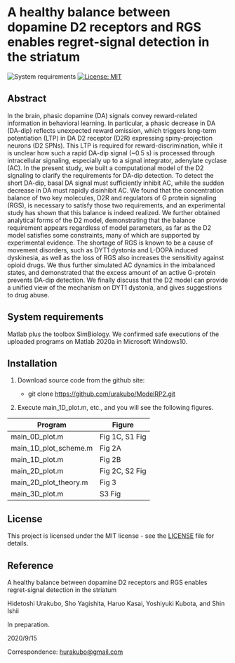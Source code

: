 # A healthy balance between dopamine D2 receptors and RGS enables regret-signal detection in the striatum

![System requirements](https://img.shields.io/badge/platform-matlab2020a%20or%20newer-green.svg)
[![License: MIT](https://img.shields.io/badge/License-MIT-blue.svg)](https://opensource.org/licenses/MIT)

## Abstract
In the brain, phasic dopamine (DA) signals convey reward-related information in behavioral learning. In particular, a phasic decrease in DA (DA-dip) reflects unexpected reward omission, which triggers long-term potentiation (LTP) in DA D2 receptor (D2R) expressing spiny-projection neurons (D2 SPNs). This LTP is required for reward-discrimination, while it is unclear how such a rapid DA-dip signal (~0.5 s) is processed through intracellular signaling, especially up to a signal integrator, adenylate cyclase (AC). In the present study, we built a computational model of the D2 signaling to clarify the requirements for DA-dip detection. To detect the short DA-dip, basal DA signal must sufficiently inhibit AC, while the sudden decrease in DA must rapidly disinhibit AC. We found that the concentration balance of two key molecules, D2R and regulators of G protein signaling (RGS), is necessary to satisfy those two requirements, and an experimental study has shown that this balance is indeed realized. We further obtained analytical forms of the D2 model, demonstrating that the balance requirement appears regardless of model parameters, as far as the D2 model satisfies some constraints, many of which are supported by experimental evidence. The shortage of RGS is known to be a cause of movement disorders, such as DYT1 dystonia and L-DOPA induced dyskinesia, as well as the loss of RGS also increases the sensitivity against opioid drugs. We thus further simulated AC dynamics in the imbalanced states, and demonstrated that the excess amount of an active G-protein prevents DA-dip detection. We finally discuss that the D2 model can provide a unified view of the mechanism on DYT1 dystonia, and gives suggestions to drug abuse.

## System requirements

Matlab plus the toolbox SimBiology. We confirmed safe executions of the uploaded programs on Matlab 2020a in Microsoft Windows10.

## Installation

1. Download source code from the github site:

	- git clone https://github.com/urakubo/ModelRP2.git

2. Execute main_1D_plot.m, etc., and you will see the following figures.

| Program | Figure |
| ------------- | ------------- |
| main_0D_plot.m | Fig 1C, S1 Fig |
| main_1D_plot_scheme.m | Fig 2A |
| main_1D_plot.m | Fig 2B |
| main_2D_plot.m | Fig 2C, S2 Fig |
| main_2D_plot_theory.m | Fig 3 |
| main_3D_plot.m |S3 Fig |

## License

This project is licensed under the MIT license - see the [LICENSE](LICENSE) file for details.

## Reference
A healthy balance between dopamine D2 receptors and RGS enables regret-signal detection in the striatum

Hidetoshi Urakubo, Sho Yagishita, Haruo Kasai, Yoshiyuki Kubota, and Shin Ishii

In preparation.

2020/9/15

Correspondence: hurakubo@gmail.com
